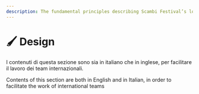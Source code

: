 ```yaml
---
description: The fundamental principles describing Scambi Festival’s look
---
```


# 🖌 Design

I contenuti di questa sezione sono sia in italiano che in inglese, per facilitare il lavoro dei team internazionali.

Contents of this section are both in English and in Italian, in order to facilitate the work of international teams
